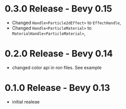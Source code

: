 # 0.3.0 Release - Bevy 0.15

-   Changed `Handle<Particle2dEffect>` to `EffectHandle`,
-   Changed `Handle<ParticleMaterial>` to `MaterialHandle<ParticleMaterial>`,

# 0.2.0 Release - Bevy 0.14

-   changed color api in ron files. See example

# 0.1.0 Release - Bevy 0.13

-   initial realeae
